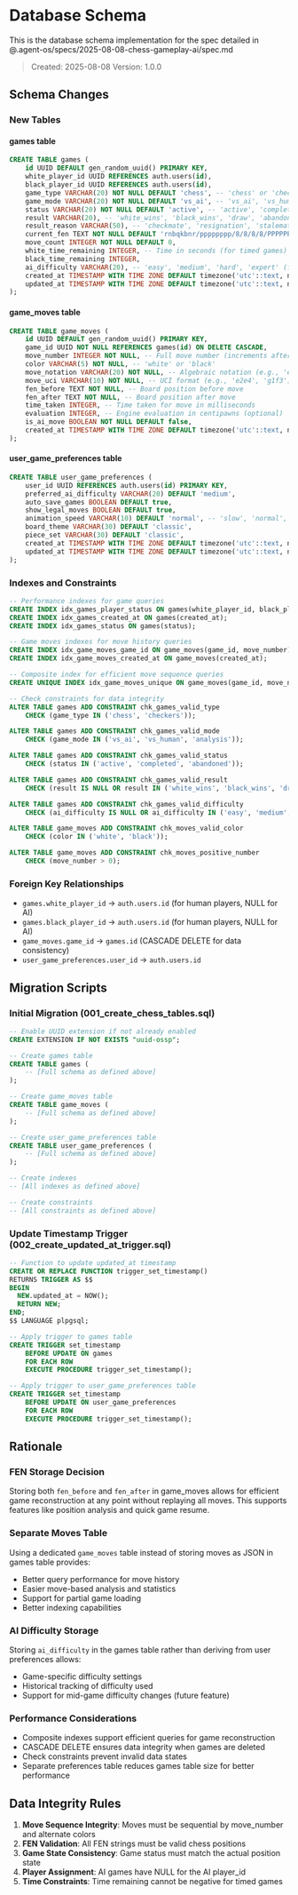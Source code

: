# Database Schema

This is the database schema implementation for the spec detailed in @.agent-os/specs/2025-08-08-chess-gameplay-ai/spec.md

> Created: 2025-08-08
> Version: 1.0.0

## Schema Changes

### New Tables

#### games table
```sql
CREATE TABLE games (
    id UUID DEFAULT gen_random_uuid() PRIMARY KEY,
    white_player_id UUID REFERENCES auth.users(id),
    black_player_id UUID REFERENCES auth.users(id),
    game_type VARCHAR(20) NOT NULL DEFAULT 'chess', -- 'chess' or 'checkers'
    game_mode VARCHAR(20) NOT NULL DEFAULT 'vs_ai', -- 'vs_ai', 'vs_human', 'analysis'
    status VARCHAR(20) NOT NULL DEFAULT 'active', -- 'active', 'completed', 'abandoned'
    result VARCHAR(20), -- 'white_wins', 'black_wins', 'draw', 'abandoned'
    result_reason VARCHAR(50), -- 'checkmate', 'resignation', 'stalemate', 'timeout', etc.
    current_fen TEXT NOT NULL DEFAULT 'rnbqkbnr/pppppppp/8/8/8/8/PPPPPPPP/RNBQKBNR w KQkq - 0 1',
    move_count INTEGER NOT NULL DEFAULT 0,
    white_time_remaining INTEGER, -- Time in seconds (for timed games)
    black_time_remaining INTEGER,
    ai_difficulty VARCHAR(20), -- 'easy', 'medium', 'hard', 'expert' (for AI games)
    created_at TIMESTAMP WITH TIME ZONE DEFAULT timezone('utc'::text, now()) NOT NULL,
    updated_at TIMESTAMP WITH TIME ZONE DEFAULT timezone('utc'::text, now()) NOT NULL
);
```

#### game_moves table
```sql
CREATE TABLE game_moves (
    id UUID DEFAULT gen_random_uuid() PRIMARY KEY,
    game_id UUID NOT NULL REFERENCES games(id) ON DELETE CASCADE,
    move_number INTEGER NOT NULL, -- Full move number (increments after black moves)
    color VARCHAR(5) NOT NULL, -- 'white' or 'black'
    move_notation VARCHAR(20) NOT NULL, -- Algebraic notation (e.g., 'e4', 'Nf3', 'O-O')
    move_uci VARCHAR(10) NOT NULL, -- UCI format (e.g., 'e2e4', 'g1f3')
    fen_before TEXT NOT NULL, -- Board position before move
    fen_after TEXT NOT NULL, -- Board position after move
    time_taken INTEGER, -- Time taken for move in milliseconds
    evaluation INTEGER, -- Engine evaluation in centipawns (optional)
    is_ai_move BOOLEAN NOT NULL DEFAULT false,
    created_at TIMESTAMP WITH TIME ZONE DEFAULT timezone('utc'::text, now()) NOT NULL
);
```

#### user_game_preferences table
```sql
CREATE TABLE user_game_preferences (
    user_id UUID REFERENCES auth.users(id) PRIMARY KEY,
    preferred_ai_difficulty VARCHAR(20) DEFAULT 'medium',
    auto_save_games BOOLEAN DEFAULT true,
    show_legal_moves BOOLEAN DEFAULT true,
    animation_speed VARCHAR(10) DEFAULT 'normal', -- 'slow', 'normal', 'fast'
    board_theme VARCHAR(30) DEFAULT 'classic',
    piece_set VARCHAR(30) DEFAULT 'classic',
    created_at TIMESTAMP WITH TIME ZONE DEFAULT timezone('utc'::text, now()) NOT NULL,
    updated_at TIMESTAMP WITH TIME ZONE DEFAULT timezone('utc'::text, now()) NOT NULL
);
```

### Indexes and Constraints

```sql
-- Performance indexes for game queries
CREATE INDEX idx_games_player_status ON games(white_player_id, black_player_id, status);
CREATE INDEX idx_games_created_at ON games(created_at);
CREATE INDEX idx_games_status ON games(status);

-- Game moves indexes for move history queries
CREATE INDEX idx_game_moves_game_id ON game_moves(game_id, move_number);
CREATE INDEX idx_game_moves_created_at ON game_moves(created_at);

-- Composite index for efficient move sequence queries
CREATE UNIQUE INDEX idx_game_moves_unique ON game_moves(game_id, move_number, color);

-- Check constraints for data integrity
ALTER TABLE games ADD CONSTRAINT chk_games_valid_type 
    CHECK (game_type IN ('chess', 'checkers'));

ALTER TABLE games ADD CONSTRAINT chk_games_valid_mode 
    CHECK (game_mode IN ('vs_ai', 'vs_human', 'analysis'));

ALTER TABLE games ADD CONSTRAINT chk_games_valid_status 
    CHECK (status IN ('active', 'completed', 'abandoned'));

ALTER TABLE games ADD CONSTRAINT chk_games_valid_result 
    CHECK (result IS NULL OR result IN ('white_wins', 'black_wins', 'draw', 'abandoned'));

ALTER TABLE games ADD CONSTRAINT chk_games_valid_difficulty 
    CHECK (ai_difficulty IS NULL OR ai_difficulty IN ('easy', 'medium', 'hard', 'expert'));

ALTER TABLE game_moves ADD CONSTRAINT chk_moves_valid_color 
    CHECK (color IN ('white', 'black'));

ALTER TABLE game_moves ADD CONSTRAINT chk_moves_positive_number 
    CHECK (move_number > 0);
```

### Foreign Key Relationships

- `games.white_player_id` → `auth.users.id` (for human players, NULL for AI)
- `games.black_player_id` → `auth.users.id` (for human players, NULL for AI)  
- `game_moves.game_id` → `games.id` (CASCADE DELETE for data consistency)
- `user_game_preferences.user_id` → `auth.users.id`

## Migration Scripts

### Initial Migration (001_create_chess_tables.sql)
```sql
-- Enable UUID extension if not already enabled
CREATE EXTENSION IF NOT EXISTS "uuid-ossp";

-- Create games table
CREATE TABLE games (
    -- [Full schema as defined above]
);

-- Create game_moves table  
CREATE TABLE game_moves (
    -- [Full schema as defined above]
);

-- Create user_game_preferences table
CREATE TABLE user_game_preferences (
    -- [Full schema as defined above]
);

-- Create indexes
-- [All indexes as defined above]

-- Create constraints
-- [All constraints as defined above]
```

### Update Timestamp Trigger (002_create_updated_at_trigger.sql)
```sql
-- Function to update updated_at timestamp
CREATE OR REPLACE FUNCTION trigger_set_timestamp()
RETURNS TRIGGER AS $$
BEGIN
  NEW.updated_at = NOW();
  RETURN NEW;
END;
$$ LANGUAGE plpgsql;

-- Apply trigger to games table
CREATE TRIGGER set_timestamp
    BEFORE UPDATE ON games
    FOR EACH ROW
    EXECUTE PROCEDURE trigger_set_timestamp();

-- Apply trigger to user_game_preferences table
CREATE TRIGGER set_timestamp
    BEFORE UPDATE ON user_game_preferences
    FOR EACH ROW
    EXECUTE PROCEDURE trigger_set_timestamp();
```

## Rationale

### FEN Storage Decision
Storing both `fen_before` and `fen_after` in game_moves allows for efficient game reconstruction at any point without replaying all moves. This supports features like position analysis and quick game resume.

### Separate Moves Table
Using a dedicated `game_moves` table instead of storing moves as JSON in games table provides:
- Better query performance for move history
- Easier move-based analysis and statistics
- Support for partial game loading
- Better indexing capabilities

### AI Difficulty Storage
Storing `ai_difficulty` in the games table rather than deriving from user preferences allows:
- Game-specific difficulty settings
- Historical tracking of difficulty used
- Support for mid-game difficulty changes (future feature)

### Performance Considerations
- Composite indexes support efficient queries for game reconstruction
- CASCADE DELETE ensures data integrity when games are deleted  
- Check constraints prevent invalid data states
- Separate preferences table reduces games table size for better performance

## Data Integrity Rules

1. **Move Sequence Integrity**: Moves must be sequential by move_number and alternate colors
2. **FEN Validation**: All FEN strings must be valid chess positions  
3. **Game State Consistency**: Game status must match the actual position state
4. **Player Assignment**: AI games have NULL for the AI player_id
5. **Time Constraints**: Time remaining cannot be negative for timed games